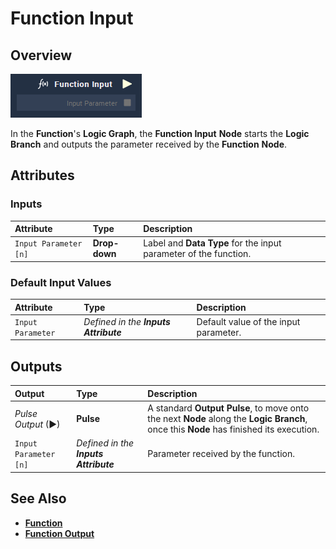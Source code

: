 # Function Input

## Overview

![The Function Input Node.](../../../.gitbook/assets/node-function-input.png)

In the **Function**'s **Logic Graph**, the **Function Input** **Node** starts the **Logic Branch** and outputs the parameter received by the **Function** **Node**.

## Attributes

### Inputs

| Attribute | Type | Description |
| :--- | :--- | :--- |
| `Input Parameter [n]` | **Drop-down** | Label and **Data Type** for the input parameter of the function. |

### Default Input Values

| Attribute | Type | Description |
| :--- | :--- | :--- |
| `Input Parameter` | _Defined in the **Inputs** **Attribute**_ | Default value of the input parameter. |

## Outputs

| Output | Type | Description |
| :--- | :--- | :--- |
| _Pulse Output_ \(►\) | **Pulse** | A standard **Output Pulse**, to move onto the next **Node** along the **Logic Branch**, once this **Node** has finished its execution. |
| `Input Parameter [n]` | _Defined in the **Inputs** **Attribute**_ | Parameter received by the function. |

## See Also

* [**Function**](./)
* [**Function Output**](function-output.md)

